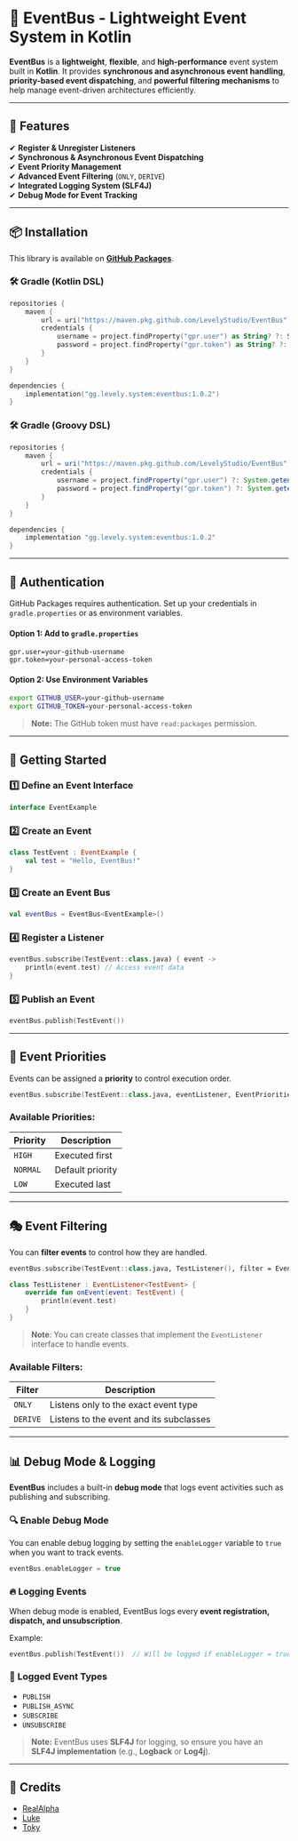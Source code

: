 # 🎉 EventBus - Lightweight Event System in Kotlin

**EventBus** is a **lightweight**, **flexible**, and **high-performance** event system built in **Kotlin**. It provides **synchronous and asynchronous event handling**, **priority-based event dispatching**, and **powerful filtering mechanisms** to help manage event-driven architectures efficiently.

---

## 🚀 Features

✔ **Register & Unregister Listeners**  
✔ **Synchronous & Asynchronous Event Dispatching**  
✔ **Event Priority Management**  
✔ **Advanced Event Filtering** (`ONLY`, `DERIVE`)  
✔ **Integrated Logging System (SLF4J)**  
✔ **Debug Mode for Event Tracking**

---

## 📦 Installation

This library is available on **[GitHub Packages](https://docs.github.com/en/packages/working-with-a-github-packages-registry/working-with-the-gradle-registry)**.

### 🛠️ Gradle (Kotlin DSL)

```kotlin
repositories {
    maven {
        url = uri("https://maven.pkg.github.com/LevelyStudio/EventBus")
        credentials {
            username = project.findProperty("gpr.user") as String? ?: System.getenv("GITHUB_USER")
            password = project.findProperty("gpr.token") as String? ?: System.getenv("GITHUB_TOKEN")
        }
    }
}

dependencies {
    implementation("gg.levely.system:eventbus:1.0.2")
}
```

### 🛠️ Gradle (Groovy DSL)

```groovy
repositories {
    maven {
        url = uri("https://maven.pkg.github.com/LevelyStudio/EventBus")
        credentials {
            username = project.findProperty("gpr.user") ?: System.getenv("GITHUB_USER")
            password = project.findProperty("gpr.token") ?: System.getenv("GITHUB_TOKEN")
        }
    }
}

dependencies {
    implementation "gg.levely.system:eventbus:1.0.2"
}
```

---

## 🔑 Authentication

GitHub Packages requires authentication. Set up your credentials in `gradle.properties` or as environment variables.

#### **Option 1: Add to `gradle.properties`**
```properties
gpr.user=your-github-username
gpr.token=your-personal-access-token
```

#### **Option 2: Use Environment Variables**
```sh
export GITHUB_USER=your-github-username
export GITHUB_TOKEN=your-personal-access-token
```

> **Note:** The GitHub token must have `read:packages` permission.

---

## 🚀 Getting Started

### 1️⃣ **Define an Event Interface**
```kotlin
interface EventExample
```

### 2️⃣ **Create an Event**
```kotlin
class TestEvent : EventExample {
    val test = "Hello, EventBus!"
}
```

### 3️⃣ **Create an Event Bus**
```kotlin
val eventBus = EventBus<EventExample>()
```

### 4️⃣ **Register a Listener**
```kotlin
eventBus.subscribe(TestEvent::class.java) { event ->
    println(event.test) // Access event data
}
```

### 5️⃣ **Publish an Event**
```kotlin
eventBus.publish(TestEvent())
```

---

## 🎯 Event Priorities

Events can be assigned a **priority** to control execution order.

```kotlin
eventBus.subscribe(TestEvent::class.java, eventListener, EventPriorities.HIGH)
```

### Available Priorities:
| Priority | Description |
|----------|------------|
| `HIGH`   | Executed first |
| `NORMAL` | Default priority |
| `LOW`    | Executed last |

---

## 🎭 Event Filtering

You can **filter events** to control how they are handled.

```kotlin
eventBus.subscribe(TestEvent::class.java, TestListener(), filter = EventFilter.ONLY)
```

```kotlin
class TestListener : EventListener<TestEvent> {
    override fun onEvent(event: TestEvent) {
        println(event.test)
    }
}
```
> **Note**: You can create classes that implement the `EventListener` interface to handle events.


### Available Filters:
| Filter      | Description |
|------------|-------------|
| `ONLY`     | Listens only to the exact event type |
| `DERIVE`   | Listens to the event and its subclasses |

---

## 📊 Debug Mode & Logging

**EventBus** includes a built-in **debug mode** that logs event activities such as publishing and subscribing.

### 🔍 **Enable Debug Mode**
You can enable debug logging by setting the `enableLogger` variable to `true` when you want to track events.

```kotlin
eventBus.enableLogger = true
```

### 🔥 **Logging Events**
When debug mode is enabled, EventBus logs every **event registration, dispatch, and unsubscription**.

Example:
```kotlin
eventBus.publish(TestEvent())  // Will be logged if enableLogger = true
```

### 📌 **Logged Event Types**
- `PUBLISH`
- `PUBLISH_ASYNC`
- `SUBSCRIBE`
- `UNSUBSCRIBE`

> **Note:** EventBus uses **SLF4J** for logging, so ensure you have an **SLF4J implementation** (e.g., **Logback** or **Log4j**).

---

## 🙌 Credits

- [RealAlpha](https://github.com/RealAlphaUA)
- [Luke](https://github.com/Azodox)
- [Toky](https://github.com/TokyFR)

